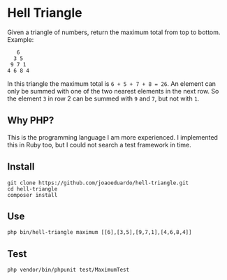 # Hell Triangle
Given a triangle of numbers, return the maximum total from top to bottom.
Example:
```
   6
  3 5
 9 7 1
4 6 8 4
```
In this triangle the maximum total is `6 + 5 + 7 + 8 = 26`.
An element can only be summed with one of the two nearest elements in the next row. So the element `3` in row 2 can be summed with `9` and `7`, but not with `1`.
## Why PHP?
This is the programming language I am more experienced.
I implemented this in Ruby too, but I could not search a test framework in time.
## Install
```
git clone https://github.com/joaoeduardo/hell-triangle.git
cd hell-triangle
composer install
```
## Use
```
php bin/hell-triangle maximum [[6],[3,5],[9,7,1],[4,6,8,4]]
```

## Test
```
php vendor/bin/phpunit test/MaximumTest
```